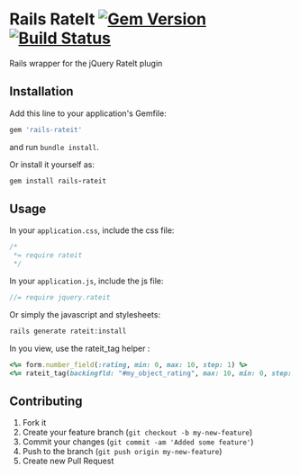 # Rails RateIt [![Gem Version](https://badge.fury.io/gh/berikin%2Frails-rateit.svg)](https://badge.fury.io/gh/berikin%2Frails-rateit.svg)[![Build Status](https://travis-ci.org/berikin/rails-rateit.svg?branch=v1.0.22)](https://travis-ci.org/berikin/rails-rateit)
Rails wrapper for the jQuery RateIt plugin

## Installation

Add this line to your application's Gemfile:

```ruby
gem 'rails-rateit'
```

and run `bundle install`.

Or install it yourself as:

```ruby
gem install rails-rateit
```

## Usage

In your `application.css`, include the css file:

```css
/*
 *= require rateit
 */
```

In your `application.js`, include the js file:

```js
//= require jquery.rateit
```

Or simply the javascript and stylesheets:

```bash
rails generate rateit:install
```

In you view, use the rateit_tag helper :

```ruby
<%= form.number_field(:rating, min: 0, max: 10, step: 1) %>
<%= rateit_tag(backingfld: "#my_object_rating", max: 10, min: 0, step: 1, resetable: "false") %>
```

## Contributing

1. Fork it
2. Create your feature branch (`git checkout -b my-new-feature`)
3. Commit your changes (`git commit -am 'Added some feature'`)
4. Push to the branch (`git push origin my-new-feature`)
5. Create new Pull Request

